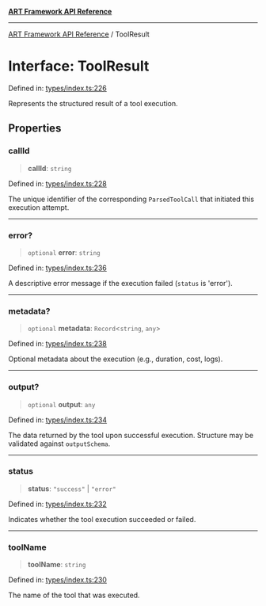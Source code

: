 [**ART Framework API Reference**](../README.md)

***

[ART Framework API Reference](../README.md) / ToolResult

# Interface: ToolResult

Defined in: [types/index.ts:226](https://github.com/hashangit/ART/blob/0d5679913e70f07ec60f00c1f87b53a5f0bf6ddf/src/types/index.ts#L226)

Represents the structured result of a tool execution.

## Properties

### callId

> **callId**: `string`

Defined in: [types/index.ts:228](https://github.com/hashangit/ART/blob/0d5679913e70f07ec60f00c1f87b53a5f0bf6ddf/src/types/index.ts#L228)

The unique identifier of the corresponding `ParsedToolCall` that initiated this execution attempt.

***

### error?

> `optional` **error**: `string`

Defined in: [types/index.ts:236](https://github.com/hashangit/ART/blob/0d5679913e70f07ec60f00c1f87b53a5f0bf6ddf/src/types/index.ts#L236)

A descriptive error message if the execution failed (`status` is 'error').

***

### metadata?

> `optional` **metadata**: `Record`\<`string`, `any`\>

Defined in: [types/index.ts:238](https://github.com/hashangit/ART/blob/0d5679913e70f07ec60f00c1f87b53a5f0bf6ddf/src/types/index.ts#L238)

Optional metadata about the execution (e.g., duration, cost, logs).

***

### output?

> `optional` **output**: `any`

Defined in: [types/index.ts:234](https://github.com/hashangit/ART/blob/0d5679913e70f07ec60f00c1f87b53a5f0bf6ddf/src/types/index.ts#L234)

The data returned by the tool upon successful execution. Structure may be validated against `outputSchema`.

***

### status

> **status**: `"success"` \| `"error"`

Defined in: [types/index.ts:232](https://github.com/hashangit/ART/blob/0d5679913e70f07ec60f00c1f87b53a5f0bf6ddf/src/types/index.ts#L232)

Indicates whether the tool execution succeeded or failed.

***

### toolName

> **toolName**: `string`

Defined in: [types/index.ts:230](https://github.com/hashangit/ART/blob/0d5679913e70f07ec60f00c1f87b53a5f0bf6ddf/src/types/index.ts#L230)

The name of the tool that was executed.
